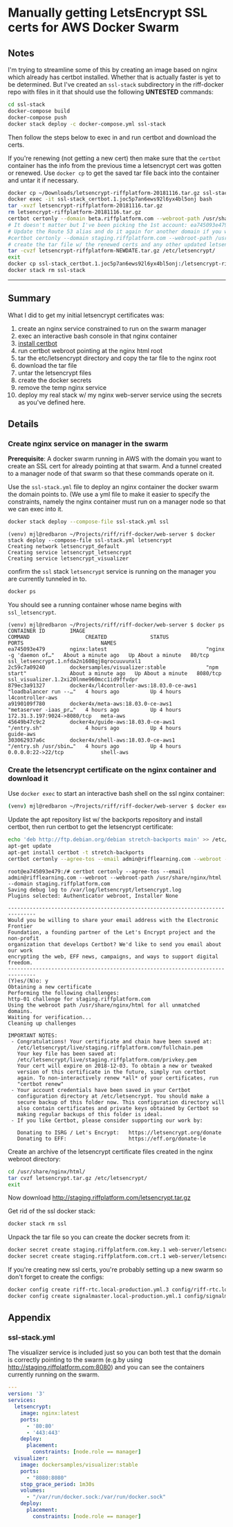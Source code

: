 # Manually getting LetsEncrypt SSL certs for AWS Docker Swarm #

## Notes ##

I'm trying to streamline some of this by creating an image based on
nginx which already has certbot installed. Whether that is actually
faster is yet to be determined. But I've created an `ssl-stack`
subdirectory in the riff-docker repo with files in it that should
use the following **UNTESTED** commands:

```sh
cd ssl-stack
docker-compose build
docker-compose push
docker stack deploy -c docker-compose.yml ssl-stack
```

Then follow the steps below to exec in and run certbot and download the certs.

If you're renewing (not getting a new cert) then make sure that the `certbot`
container has the info from the previous time a letsencrypt cert was gotten or
renewed. Use `docker cp` to get the saved tar file back into the container
and untar it if necessary.

```sh
docker cp ~/Downloads/letsencrypt-riffplatform-20181116.tar.gz ssl-stack_certbot.1.joc5p7an6ews92l6yx4bl5onj:/
docker exec -it ssl-stack_certbot.1.joc5p7an6ews92l6yx4bl5onj bash
tar -xvzf letsencrypt-riffplatform-20181116.tar.gz
rm letsencrypt-riffplatform-20181116.tar.gz
certbot certonly --domain beta.riffplatform.com --webroot-path /usr/share/nginx/html
# It doesn't matter but I've been picking the 1st account: ea745093e479@2018-09-04T21:04:31Z (8450)
# Update the Route 53 alias and do it again for another domain if you want
#certbot certonly --domain staging.riffplatform.com --webroot-path /usr/share/nginx/html
# create the tar file w/ the renewed certs and any other updated letsencrypt info
tar -cvzf letsencrypt-riffplatform-NEWDATE.tar.gz /etc/letsencrypt/
exit
docker cp ssl-stack_certbot.1.joc5p7an6ews92l6yx4bl5onj:/letsencrypt-riffplatform-NEWDATE.tar.gz letsencrypt-riffplatform-NEWDATE.tar.gz
docker stack rm ssl-stack
```

----

## Summary

What I did to get my initial letsencrypt certificates was:
1. create an nginx service constrained to run on the swarm manager
2. exec an interactive bash console in that nginx container
3. [install certbot][certbot-install]
4. run certbot webroot pointing at the nginx html root
5. tar the etc/letsencrypt directory and copy the tar file to the nginx root
6. download the tar file
7. untar the letsencrypt files
8. create the docker secrets
9. remove the temp nginx service
10. deploy my real stack w/ my nginx web-server service using the secrets as you've defined here.

[certbot]: <https://certbot.eff.org/docs/intro.html> "Certbot documentation introduction"
[certbot-install]: <https://certbot.eff.org/docs/install.html> "Certbot installation"

## Details

### Create nginx service on manager in the swarm

**Prerequisite**: A docker swarm running in AWS with the domain you want
to create an SSL cert for already pointing at that swarm. And a tunnel created
to a manager node of that swarm so that these commands operate on it.

Use the `ssl-stack.yml` file to deploy an nginx container the docker swarm
the domain points to.
(We use a yml file to make it easier to specify the constraints, namely the
nginx container must run on a manager node so that we can exec into it.

```sh
docker stack deploy --compose-file ssl-stack.yml ssl
```

```console
(venv) mjl@redbaron ~/Projects/riff/riff-docker/web-server $ docker stack deploy --compose-file ssl-stack.yml letsencrypt
Creating network letsencrypt_default
Creating service letsencrypt_letsencrypt
Creating service letsencrypt_visualizer
```

confirm the `ssl` stack `letsencrypt` service is running on the manager you are currently tunneled in to.
```sh
docker ps
```
You should see a running container whose name begins with `ssl_letsencrypt`.

```console
(venv) mjl@redbaron ~/Projects/riff/riff-docker/web-server $ docker ps
CONTAINER ID        IMAGE                                       COMMAND                  CREATED              STATUS              PORTS                         NAMES
ea745093e479        nginx:latest                                "nginx -g 'daemon of…"   About a minute ago   Up About a minute   80/tcp                        ssl_letsencrypt.1.nfda2n1608qj8qrocuuvunxl1
2c59c7a09240        dockersamples/visualizer:stable             "npm start"              About a minute ago   Up About a minute   8080/tcp                      ssl_visualizer.1.2xi20lnme960mcc1id9ffvdpr
879ec3a91327        docker4x/l4controller-aws:18.03.0-ce-aws1   "loadbalancer run --…"   4 hours ago          Up 4 hours                                        l4controller-aws
a9190109f780        docker4x/meta-aws:18.03.0-ce-aws1           "metaserver -iaas_pr…"   4 hours ago          Up 4 hours          172.31.3.197:9024->8080/tcp   meta-aws
45649b47c9c2        docker4x/guide-aws:18.03.0-ce-aws1          "/entry.sh"              4 hours ago          Up 4 hours                                        guide-aws
303062937a6c        docker4x/shell-aws:18.03.0-ce-aws1          "/entry.sh /usr/sbin…"   4 hours ago          Up 4 hours          0.0.0.0:22->22/tcp            shell-aws
```

### Create the letsencrypt certificate on the nginx container and download it

Use `docker exec` to start an interactive bash shell on the ssl nginx container:
```sh
(venv) mjl@redbaron ~/Projects/riff/riff-docker/web-server $ docker exec -it ssl_letsencrypt.1.nfda2n1608qj8qrocuuvunxl1 bash
```

Update the apt repository list w/ the backports repository and install certbot,
then run certbot to get the letsencrypt certificate:
```sh
echo 'deb http://ftp.debian.org/debian stretch-backports main' >> /etc/apt/sources.list
apt-get update
apt-get install certbot -t stretch-backports
certbot certonly --agree-tos --email admin@rifflearning.com --webroot --webroot-path /usr/share/nginx/html --domain staging.riffplatform.com
```

```console
root@ea745093e479:/# certbot certonly --agree-tos --email admin@rifflearning.com --webroot --webroot-path /usr/share/nginx/html --domain staging.riffplatform.com
Saving debug log to /var/log/letsencrypt/letsencrypt.log
Plugins selected: Authenticator webroot, Installer None

-------------------------------------------------------------------------------
Would you be willing to share your email address with the Electronic Frontier
Foundation, a founding partner of the Let's Encrypt project and the non-profit
organization that develops Certbot? We'd like to send you email about our work
encrypting the web, EFF news, campaigns, and ways to support digital freedom.
-------------------------------------------------------------------------------
(Y)es/(N)o: y
Obtaining a new certificate
Performing the following challenges:
http-01 challenge for staging.riffplatform.com
Using the webroot path /usr/share/nginx/html for all unmatched domains.
Waiting for verification...
Cleaning up challenges

IMPORTANT NOTES:
 - Congratulations! Your certificate and chain have been saved at:
   /etc/letsencrypt/live/staging.riffplatform.com/fullchain.pem
   Your key file has been saved at:
   /etc/letsencrypt/live/staging.riffplatform.com/privkey.pem
   Your cert will expire on 2018-12-03. To obtain a new or tweaked
   version of this certificate in the future, simply run certbot
   again. To non-interactively renew *all* of your certificates, run
   "certbot renew"
 - Your account credentials have been saved in your Certbot
   configuration directory at /etc/letsencrypt. You should make a
   secure backup of this folder now. This configuration directory will
   also contain certificates and private keys obtained by Certbot so
   making regular backups of this folder is ideal.
 - If you like Certbot, please consider supporting our work by:

   Donating to ISRG / Let's Encrypt:   https://letsencrypt.org/donate
   Donating to EFF:                    https://eff.org/donate-le

```

Create an archive of the letsencrypt certificate files created in
the nginx webroot directory:
```sh
cd /usr/share/nginx/html/
tar cvzf letsencrypt.tar.gz /etc/letsencrypt/
exit
```

Now download  http://staging.riffplatform.com/letsencrypt.tar.gz

Get rid of the ssl docker stack:
```sh
docker stack rm ssl
```

Unpack the tar file so you can create the docker secrets from it:

```sh
docker secret create staging.riffplatform.com.key.1 web-server/letsencrypt/archive/staging.riffplatform.com/privkey1.pem
docker secret create staging.riffplatform.com.crt.1 web-server/letsencrypt/archive/staging.riffplatform.com/fullchain1.pem
```

If you're creating new ssl certs, you're probably setting up a new swarm so don't forget to create
the configs:

```sh
docker config create riff-rtc.local-production.yml.3 config/riff-rtc.local-production.yml.3
docker config create signalmaster.local-production.yml.1 config/signalmaster.local-production.yml.1
```

## Appendix

### ssl-stack.yml

The visualizer service is included just so you can both test that the domain
is correctly pointing to the swarm (e.g.by using http://staging.riffplatform.com:8080)
and you can see the containers currently running on the swarm.
```yaml
---
version: '3'
services:
  letsencrypt:
    image: nginx:latest
    ports:
      - '80:80'
      - '443:443'
    deploy:
      placement:
        constraints: [node.role == manager]
  visualizer:
    image: dockersamples/visualizer:stable
    ports:
      - "8080:8080"
    stop_grace_period: 1m30s
    volumes:
      - "/var/run/docker.sock:/var/run/docker.sock"
    deploy:
      placement:
        constraints: [node.role == manager]


```
